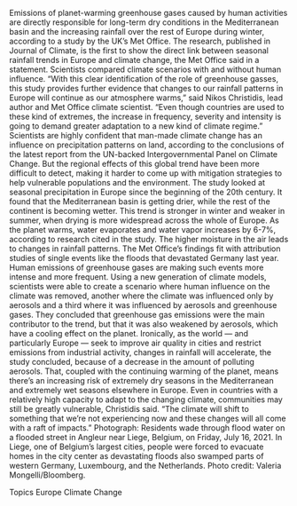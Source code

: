 Emissions of planet-warming greenhouse gases caused by human activities are directly responsible for long-term dry conditions in the Mediterranean basin and the increasing rainfall over the rest of Europe during winter, according to a study by the UK’s Met Office.
The research, published in Journal of Climate, is the first to show the direct link between seasonal rainfall trends in Europe and climate change, the Met Office said in a statement. Scientists compared climate scenarios with and without human influence.
“With this clear identification of the role of greenhouse gasses, this study provides further evidence that changes to our rainfall patterns in Europe will continue as our atmosphere warms,” said Nikos Christidis, lead author and Met Office climate scientist. “Even though countries are used to these kind of extremes, the increase in frequency, severity and intensity is going to demand greater adaptation to a new kind of climate regime.”
Scientists are highly confident that man-made climate change has an influence on precipitation patterns on land, according to the conclusions of the latest report from the UN-backed Intergovernmental Panel on Climate Change. But the regional effects of this global trend have been more difficult to detect, making it harder to come up with mitigation strategies to help vulnerable populations and the environment.
The study looked at seasonal precipitation in Europe since the beginning of the 20th century. It found that the Mediterranean basin is getting drier, while the rest of the continent is becoming wetter. This trend is stronger in winter and weaker in summer, when drying is more widespread across the whole of Europe.
As the planet warms, water evaporates and water vapor increases by 6-7%, according to research cited in the study. The higher moisture in the air leads to changes in rainfall patterns.
The Met Office’s findings fit with attribution studies of single events like the floods that devastated Germany last year. Human emissions of greenhouse gases are making such events more intense and more frequent.
Using a new generation of climate models, scientists were able to create a scenario where human influence on the climate was removed, another where the climate was influenced only by aerosols and a third where it was influenced by aerosols and greenhouse gases. They concluded that greenhouse gas emissions were the main contributor to the trend, but that it was also weakened by aerosols, which have a cooling effect on the planet.
Ironically, as the world — and particularly Europe — seek to improve air quality in cities and restrict emissions from industrial activity, changes in rainfall will accelerate, the study concluded, because of a decrease in the amount of polluting aerosols. That, coupled with the continuing warming of the planet, means there’s an increasing risk of extremely dry seasons in the Mediterranean and extremely wet seasons elsewhere in Europe.
Even in countries with a relatively high capacity to adapt to the changing climate, communities may still be greatly vulnerable, Christidis said. “The climate will shift to something that we’re not experiencing now and these changes will all come with a raft of impacts.”
Photograph: Residents wade through flood water on a flooded street in Angleur near Liege, Belgium, on Friday, July 16, 2021. In Liege, one of Belgium’s largest cities, people were forced to evacuate homes in the city center as devastating floods also swamped parts of western Germany, Luxembourg, and the Netherlands. Photo credit: Valeria Mongelli/Bloomberg.

Topics
Europe
Climate Change

